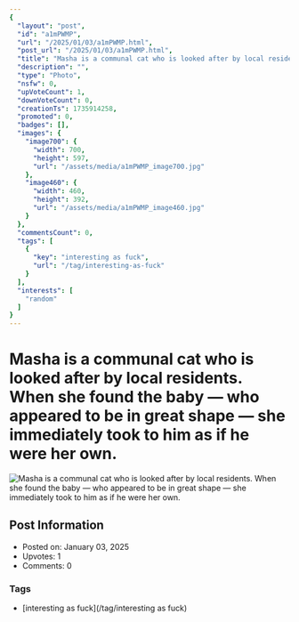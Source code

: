 ```yaml
---
{
  "layout": "post",
  "id": "a1mPWMP",
  "url": "/2025/01/03/a1mPWMP.html",
  "post_url": "/2025/01/03/a1mPWMP.html",
  "title": "Masha is a communal cat who is looked after by local residents. When she found the baby — who appeared to be in great shape — she immediately took to him as if he were her own.",
  "description": "",
  "type": "Photo",
  "nsfw": 0,
  "upVoteCount": 1,
  "downVoteCount": 0,
  "creationTs": 1735914258,
  "promoted": 0,
  "badges": [],
  "images": {
    "image700": {
      "width": 700,
      "height": 597,
      "url": "/assets/media/a1mPWMP_image700.jpg"
    },
    "image460": {
      "width": 460,
      "height": 392,
      "url": "/assets/media/a1mPWMP_image460.jpg"
    }
  },
  "commentsCount": 0,
  "tags": [
    {
      "key": "interesting as fuck",
      "url": "/tag/interesting-as-fuck"
    }
  ],
  "interests": [
    "random"
  ]
}
---
```


# Masha is a communal cat who is looked after by local residents. When she found the baby — who appeared to be in great shape — she immediately took to him as if he were her own.

![Masha is a communal cat who is looked after by local residents. When she found the baby — who appeared to be in great shape — she immediately took to him as if he were her own.](/assets/media/a1mPWMP_image700.jpg)

## Post Information

- Posted on: January 03, 2025
- Upvotes: 1
- Comments: 0

### Tags

- [interesting as fuck](/tag/interesting as fuck)
